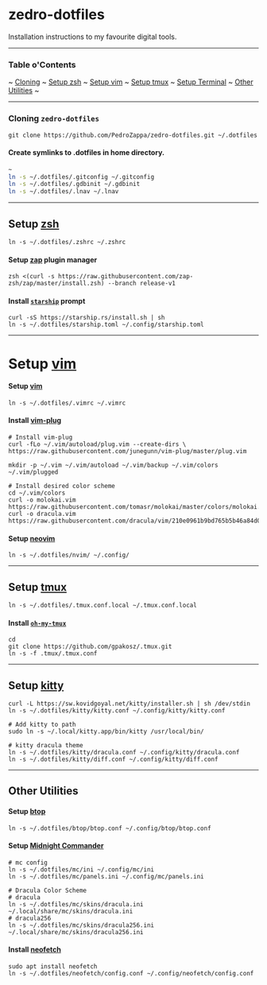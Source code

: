 # zedro-dotfiles

Installation instructions to my favourite digital tools.

___

### Table o'Contents

<p>
    ~
    <a href="#cloning-zedro-dotfiles">Cloning</a> ~
    <a href="#setup-zsh">Setup zsh</a> ~
    <a href="#setup-vim">Setup vim</a> ~
    <a href="#setup-tmux">Setup tmux</a> ~
    <a href="#setup-terminal">Setup Terminal</a> ~
    <a href="#other-utilities">Other Utilities</a> ~
</p>

___

### Cloning `zedro-dotfiles`

```shell
git clone https://github.com/PedroZappa/zedro-dotfiles.git ~/.dotfiles
``` 

#### Create symlinks to .dotfiles in home directory.

```sh
~
ln -s ~/.dotfiles/.gitconfig ~/.gitconfig
ln -s ~/.dotfiles/.gdbinit ~/.gdbinit
ln -s ~/.dotfiles/.lnav ~/.lnav
```

___

## Setup [zsh](https://www.zsh.org/)

```shell
ln -s ~/.dotfiles/.zshrc ~/.zshrc
```

#### Setup [zap](https://github.com/zap-zsh/zap) plugin manager

```shell
zsh <(curl -s https://raw.githubusercontent.com/zap-zsh/zap/master/install.zsh) --branch release-v1
```

#### Install [`starship`](https://starship.rs/) prompt

```shell
curl -sS https://starship.rs/install.sh | sh
ln -s ~/.dotfiles/starship.toml ~/.config/starship.toml
```

___

# Setup [vim](https://www.vim.org/)


#### Setup [vim](https://www.vim.org/)

```shell
ln -s ~/.dotfiles/.vimrc ~/.vimrc
```

#### Install [vim-plug](https://github.com/junegunn/vim-plug)

```
# Install vim-plug
curl -fLo ~/.vim/autoload/plug.vim --create-dirs \
https://raw.githubusercontent.com/junegunn/vim-plug/master/plug.vim

mkdir -p ~/.vim ~/.vim/autoload ~/.vim/backup ~/.vim/colors ~/.vim/plugged

# Install desired color scheme
cd ~/.vim/colors
curl -o molokai.vim https://raw.githubusercontent.com/tomasr/molokai/master/colors/molokai.vim
curl -o dracula.vim https://raw.githubusercontent.com/dracula/vim/210e0961b9bd765b5b46a84d0631271ee8e6af64/colors/dracula.vim
```

#### Setup [neovim](https://neovim.io/doc/)

```shell
ln -s ~/.dotfiles/nvim/ ~/.config/
```

___

## Setup [tmux](https://github.com/tmux/tmux) 

```shell
ln -s ~/.dotfiles/.tmux.conf.local ~/.tmux.conf.local
```

#### Install [`oh-my-tmux`](https://github.com/gpakosz/.tmux)

```shell
cd
git clone https://github.com/gpakosz/.tmux.git
ln -s -f .tmux/.tmux.conf
```

___

## Setup [kitty](https://sw.kovidgoyal.net/kitty/)

```shell
curl -L https://sw.kovidgoyal.net/kitty/installer.sh | sh /dev/stdin
ln -s ~/.dotfiles/kitty/kitty.conf ~/.config/kitty/kitty.conf

# Add kitty to path
sudo ln -s ~/.local/kitty.app/bin/kitty /usr/local/bin/

# kitty dracula theme
ln -s ~/.dotfiles/kitty/dracula.conf ~/.config/kitty/dracula.conf
ln -s ~/.dotfiles/kitty/diff.conf ~/.config/kitty/diff.conf

```

___

## Other Utilities

#### Setup [btop](https://github.com/aristocratos/btop)

```shell
ln -s ~/.dotfiles/btop/btop.conf ~/.config/btop/btop.conf
```

#### Setup [Midnight Commander](https://midnight-commander.org/)

```shell
# mc config
ln -s ~/.dotfiles/mc/ini ~/.config/mc/ini
ln -s ~/.dotfiles/mc/panels.ini ~/.config/mc/panels.ini

# Dracula Color Scheme
# dracula
ln -s ~/.dotfiles/mc/skins/dracula.ini ~/.local/share/mc/skins/dracula.ini
# dracula256
ln -s ~/.dotfiles/mc/skins/dracula256.ini ~/.local/share/mc/skins/dracula256.ini
```

#### Install [neofetch](https://github.com/dylanaraps/neofetch)

```shell
sudo apt install neofetch
ln -s ~/.dotfiles/neofetch/config.conf ~/.config/neofetch/config.conf
```

